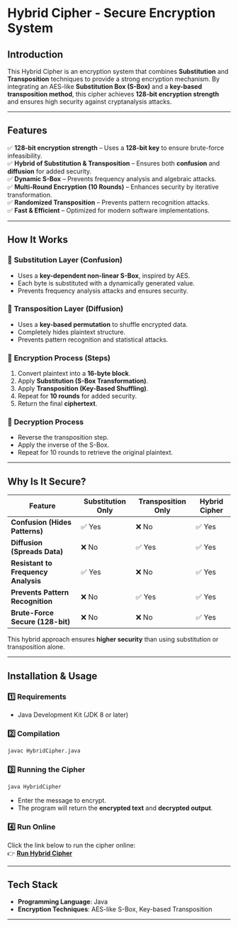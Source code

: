 # Hybrid Cipher - Secure Encryption System

## Introduction
This Hybrid Cipher is an encryption system that combines **Substitution** and **Transposition** techniques to provide a strong encryption mechanism. By integrating an AES-like **Substitution Box (S-Box)** and a **key-based transposition method**, this cipher achieves **128-bit encryption strength** and ensures high security against cryptanalysis attacks.

---

## Features
✅ **128-bit encryption strength** – Uses a **128-bit key** to ensure brute-force infeasibility.  
✅ **Hybrid of Substitution & Transposition** – Ensures both **confusion** and **diffusion** for added security.  
✅ **Dynamic S-Box** – Prevents frequency analysis and algebraic attacks.  
✅ **Multi-Round Encryption (10 Rounds)** – Enhances security by iterative transformation.  
✅ **Randomized Transposition** – Prevents pattern recognition attacks.  
✅ **Fast & Efficient** – Optimized for modern software implementations.  

---

## How It Works
### 🔹 **Substitution Layer (Confusion)**
- Uses a **key-dependent non-linear S-Box**, inspired by AES.
- Each byte is substituted with a dynamically generated value.
- Prevents frequency analysis attacks and ensures security.

### 🔹 **Transposition Layer (Diffusion)**
- Uses a **key-based permutation** to shuffle encrypted data.
- Completely hides plaintext structure.
- Prevents pattern recognition and statistical attacks.

### 🔹 **Encryption Process (Steps)**
1. Convert plaintext into a **16-byte block**.
2. Apply **Substitution (S-Box Transformation)**.
3. Apply **Transposition (Key-Based Shuffling)**.
4. Repeat for **10 rounds** for added security.
5. Return the final **ciphertext**.

### 🔹 **Decryption Process**
- Reverse the transposition step.
- Apply the inverse of the S-Box.
- Repeat for 10 rounds to retrieve the original plaintext.

---

## Why Is It Secure?
| Feature | **Substitution Only** | **Transposition Only** | **Hybrid Cipher** |
|---------|----------------------|----------------------|------------------|
| **Confusion (Hides Patterns)** | ✅ Yes | ❌ No | ✅ Yes |
| **Diffusion (Spreads Data)** | ❌ No | ✅ Yes | ✅ Yes |
| **Resistant to Frequency Analysis** | ✅ Yes | ❌ No | ✅ Yes |
| **Prevents Pattern Recognition** | ❌ No | ✅ Yes | ✅ Yes |
| **Brute-Force Secure (128-bit)** | ❌ No | ❌ No | ✅ Yes |

This hybrid approach ensures **higher security** than using substitution or transposition alone.

---

## Installation & Usage
### **1️⃣ Requirements**
- Java Development Kit (JDK 8 or later)

### **2️⃣ Compilation**
```sh
javac HybridCipher.java
```

### **3️⃣ Running the Cipher**
```sh
java HybridCipher
```
- Enter the message to encrypt.
- The program will return the **encrypted text** and **decrypted output**.

### **4️⃣ Run Online**
Click the link below to run the cipher online:  
👉 **[Run Hybrid Cipher](YOUR_LINK_HERE)**

---

## Tech Stack
- **Programming Language**: Java
- **Encryption Techniques**: AES-like S-Box, Key-based Transposition

---



